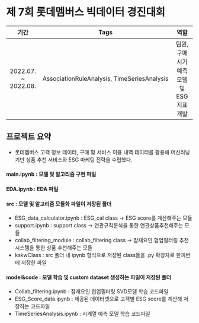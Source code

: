# 제 7회 롯데멤버스 빅데이터 경진대회

|기간|Tags|역할|
|:---:|:---:|:---:|
|2022.07. ~ 2022.08.| AssociationRuleAnalysis, TimeSeriesAnalysis |팀원, 구매 시기 예측 모델 및 ESG 지표 개발|

## 프로젝트 요약
- 롯데멤버스 고객 정보 데이터, 구매 및 서비스 이용 내역 데이터를 활용해 머신러닝 기반 상품 추천 서비스와 ESG 마케팅 전략을 수립했다.   


#### main.ipynb : 모델 및 알고리즘 구현 파일

#### EDA.ipynb : EDA 파일

#### src : 모델 및 알고리즘 모듈화 파일이 저장된 폴더
  - ESG_data_calculator.ipynb : ESG_cal class -> ESG score를 계산해주는 모듈
  - support.ipynb : support class -> 연관규칙분석을 통한 연관상품추천해주는 모듈
  - collab_filtering_module : collab_filtering class -> 잠재요인 협업필터링 추천시스템을 통한 상품 추천해주는 모듈
  - kskwClass : src 폴더 내 ipynb 형식으로 저장된 class들을 .py 확장자로 한꺼번에 저장한 파일
    
#### model&code : 모델 학습 및 custom dataset 생성하는 파일이 저장된 폴더
  - Collab_filtering.ipynb : 잠재요인 협업필터링 SVD모델 학습 코드파일
  - ESG_Score_data.ipynb : 제공된 데이터셋으로 고객별 ESG score를 계산해 저장하는 코드파일
  - TimeSeriesAnalysis.ipynb : 시계열 예측 모델 학습 코드파일
